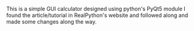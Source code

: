 This is a simple GUI calculator designed using python's PyQt5 module
I found the article/tutorial in RealPython's website and followed along and made some changes along the way.



